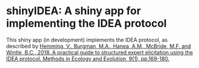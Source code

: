 # shinyIDEA: A shiny app for implementing the IDEA protocol

This shiny app (in development) implements the IDEA protocol, as described by [Hemming, V., Burgman, M.A., Hanea, A.M., McBride, M.F. and Wintle, B.C., 2018. A practical guide to structured expert elicitation using the IDEA protocol. Methods in Ecology and Evolution, 9(1), pp.169-180.](https://doi-org/10.1111/2041-210X.12857)
